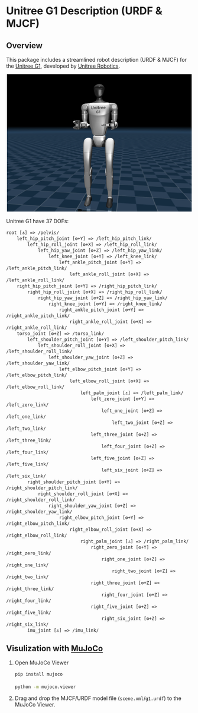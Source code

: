 # Unitree G1 Description (URDF & MJCF)

## Overview

This package includes a streamlined robot description (URDF & MJCF) for the [Unitree G1](https://www.unitree.com/g1/), developed by [Unitree Robotics](https://www.unitree.com/).

<p align="center">
  <img src="g1.png" width="500"/>
</p>

Unitree G1 have 37 DOFs:

```text
root [⚓] => /pelvis/
    left_hip_pitch_joint [⚙+Y] => /left_hip_pitch_link/
        left_hip_roll_joint [⚙+X] => /left_hip_roll_link/
            left_hip_yaw_joint [⚙+Z] => /left_hip_yaw_link/
                left_knee_joint [⚙+Y] => /left_knee_link/
                    left_ankle_pitch_joint [⚙+Y] => /left_ankle_pitch_link/
                        left_ankle_roll_joint [⚙+X] => /left_ankle_roll_link/
    right_hip_pitch_joint [⚙+Y] => /right_hip_pitch_link/
        right_hip_roll_joint [⚙+X] => /right_hip_roll_link/
            right_hip_yaw_joint [⚙+Z] => /right_hip_yaw_link/
                right_knee_joint [⚙+Y] => /right_knee_link/
                    right_ankle_pitch_joint [⚙+Y] => /right_ankle_pitch_link/
                        right_ankle_roll_joint [⚙+X] => /right_ankle_roll_link/
    torso_joint [⚙+Z] => /torso_link/
        left_shoulder_pitch_joint [⚙+Y] => /left_shoulder_pitch_link/
            left_shoulder_roll_joint [⚙+X] => /left_shoulder_roll_link/
                left_shoulder_yaw_joint [⚙+Z] => /left_shoulder_yaw_link/
                    left_elbow_pitch_joint [⚙+Y] => /left_elbow_pitch_link/
                        left_elbow_roll_joint [⚙+X] => /left_elbow_roll_link/
                            left_palm_joint [⚓] => /left_palm_link/
                                left_zero_joint [⚙+Y] => /left_zero_link/
                                    left_one_joint [⚙+Z] => /left_one_link/
                                        left_two_joint [⚙+Z] => /left_two_link/
                                left_three_joint [⚙+Z] => /left_three_link/
                                    left_four_joint [⚙+Z] => /left_four_link/
                                left_five_joint [⚙+Z] => /left_five_link/
                                    left_six_joint [⚙+Z] => /left_six_link/
        right_shoulder_pitch_joint [⚙+Y] => /right_shoulder_pitch_link/
            right_shoulder_roll_joint [⚙+X] => /right_shoulder_roll_link/
                right_shoulder_yaw_joint [⚙+Z] => /right_shoulder_yaw_link/
                    right_elbow_pitch_joint [⚙+Y] => /right_elbow_pitch_link/
                        right_elbow_roll_joint [⚙+X] => /right_elbow_roll_link/
                            right_palm_joint [⚓] => /right_palm_link/
                                right_zero_joint [⚙+Y] => /right_zero_link/
                                    right_one_joint [⚙+Z] => /right_one_link/
                                        right_two_joint [⚙+Z] => /right_two_link/
                                right_three_joint [⚙+Z] => /right_three_link/
                                    right_four_joint [⚙+Z] => /right_four_link/
                                right_five_joint [⚙+Z] => /right_five_link/
                                    right_six_joint [⚙+Z] => /right_six_link/
        imu_joint [⚓] => /imu_link/
```

## Visulization with [MuJoCo](https://github.com/google-deepmind/mujoco)

1. Open MuJoCo Viewer

   ```bash
   pip install mujoco

   python -m mujoco.viewer
   ```

2. Drag and drop the MJCF/URDF model file (`scene.xml`/`g1.urdf`) to the MuJoCo Viewer.

